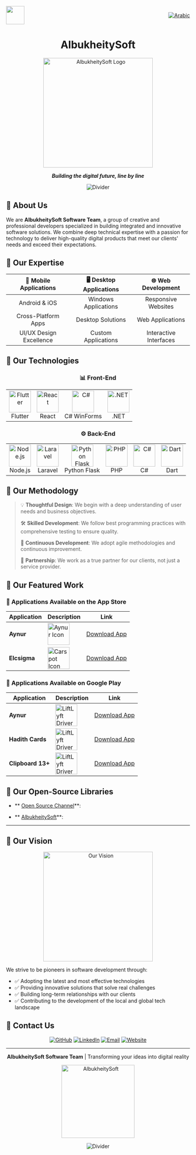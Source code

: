<div style="display: flex; justify-content: space-between; align-items: center; width: 100%;">
  <a href="https://albukheitysoft.blogspot.com/?m=1"><img src="https://avatars.githubusercontent.com/u/101047629?v=4" width="50" /></a>
  <a href="README-AR.md"><img src="https://img.shields.io/badge/lang-Arabic-green" alt="Arabic" /></a>
</div>

<div align="center">
  
# AlbukheitySoft

<img src="https://user-images.githubusercontent.com/74038190/238353480-219bcc70-f5dc-466b-9a60-29653d8e8433.gif" alt="AlbukheitySoft Logo" width="300"/>

**_Building the digital future, line by line_**

![Divider](https://user-images.githubusercontent.com/74038190/212284100-561aa473-3905-4a80-b561-0d28506553ee.gif)

</div>

## 🔷 About Us

We are **AlbukheitySoft Software Team**, a group of creative and professional developers specialized in building integrated and innovative software solutions. We combine deep technical expertise with a passion for technology to deliver high-quality digital products that meet our clients' needs and exceed their expectations.

## 🔷 Our Expertise

<div align="center">

| 📱 Mobile Applications | 🖥️ Desktop Applications | 🌐 Web Development |
|:-------------------:|:-------------------------:|:-------------------:|
| Android & iOS | Windows Applications | Responsive Websites |
| Cross-Platform Apps | Desktop Solutions | Web Applications |
| UI/UX Design Excellence | Custom Applications | Interactive Interfaces |

</div>

## 🔷 Our Technologies

<div align="center">

### 📊 Front-End

<table>
  <tr>
    <td align="center"><img src="https://img.icons8.com/color/96/000000/flutter.png" width="60" alt="Flutter"/><br/>Flutter</td>
    <td align="center"><img src="https://img.icons8.com/plasticine/100/000000/react.png" width="60" alt="React"/><br/>React</td>
    <td align="center"><img src="https://img.icons8.com/color/96/000000/c-sharp-logo.png" width="60" alt="C#"/><br/>C# WinForms</td>
    <td align="center"><img src="https://img.icons8.com/color/96/000000/net-framework.png" width="60" alt=".NET"/><br/>.NET</td>
  </tr>
</table>

### ⚙️ Back-End

<table>
  <tr>
    <td align="center"><img src="https://img.icons8.com/color/96/000000/nodejs.png" width="60" alt="Node.js"/><br/>Node.js</td>
    <td align="center"><img src="https://img.icons8.com/fluency/96/000000/laravel.png" width="60" alt="Laravel"/><br/>Laravel</td>
    <td align="center"><img src="https://img.icons8.com/color/96/000000/python.png" width="60" alt="Python Flask"/><br/>Python Flask</td>
    <td align="center"><img src="https://img.icons8.com/officel/80/000000/php-logo.png" width="60" alt="PHP"/><br/>PHP</td>
    <td align="center"><img src="https://img.icons8.com/color/96/000000/c-sharp-logo.png" width="60" alt="C#"/><br/>C#</td>
    <td align="center"><img src="https://img.icons8.com/color/96/000000/dart.png" width="60" alt="Dart"/><br/>Dart</td>
  </tr>
</table>

</div>

## 🔷 Our Methodology

> 💡 **Thoughtful Design**: We begin with a deep understanding of user needs and business objectives.
> 
> 🛠️ **Skilled Development**: We follow best programming practices with comprehensive testing to ensure quality.
> 
> 🔄 **Continuous Development**: We adopt agile methodologies and continuous improvement.
> 
> 🤝 **Partnership**: We work as a true partner for our clients, not just a service provider.

## 🔷 Our Featured Work

### 📲 Applications Available on the App Store


| Application | Description | Link |
|---------|--------|--------|
| **Aynur** | <img src="https://is1-ssl.mzstatic.com/image/thumb/Purple211/v4/ac/9c/6a/ac9c6a93-1409-cdbf-7f81-24abb2ae6a58/AppIcon-1x_U007emarketing-0-11-0-0-85-220-0.png/230x0w.webp" alt="Aynur Icon" align="center" width="60"/> | [Download App](https://apps.apple.com/us/app/aynur/id6743452665) |
| **Elcsigma** | <img src="https://is1-ssl.mzstatic.com/image/thumb/Purple211/v4/56/fa/20/56fa2076-0266-126b-68b4-b0f4f885e9c4/AppIcon-1x_U007emarketing-0-11-0-0-85-220-0.png/230x0w.webp" alt="Carspot Icon" align="center" width="60"/> | [Download App](https://apps.apple.com/us/app/elcsigma/id6746172836) |

### 📱 Applications Available on Google Play

| Application | Description | Link |
|---------|--------|--------|
| **Aynur** | <img src="https://play-lh.googleusercontent.com/NQo5-36Q_BF_gDPrnqGtcTZkjtR9DCQ5ENiuiUXETjFXAWmbESNmHBK3beLTib8cS_n4=w240-h480-rw" alt="LiftLyft Driver Icon" align="center" width="60"/> | [Download App](https://play.google.com/store/apps/details?id=com.aynur.app) |
| **Hadith Cards** | <img src="https://blogger.googleusercontent.com/img/b/R29vZ2xl/AVvXsEhhyphenhyphenIp9_GCA2gTvhmJ7D8Pyu-9DQA0EMHQLUo1FZL_wEegUrfOWWbxxCl_clNYYAOH4bEgqvkoA6I4ZaCTzEqNd6OLgWj35zQyTlAzVNu_7Fdn6TLTd6HlSy84AlUPhPNKTMdaPeM31OH4ic4bYxo-9SC3ShvmTy3DOa1pW6Q4PpkyO81zQTyA64aHjRpc/s512/ic_launcher-playstore.png" alt="LiftLyft Driver Icon" align="center" width="60"/> | [Download App](https://albukheitysoft.blogspot.com/2024/04/blog-post.html) |
| **Clipboard 13+** | <img src="https://blogger.googleusercontent.com/img/b/R29vZ2xl/AVvXsEioXUxjQP1h5c-vkrp6_bcXYSaHnjmP3hsCyeCQhuyuR4idIpgLhp447-be1ai16GlxT40ddkDx_licbAO_yvy_30qpXhORFis5ZkEOSkByZksX_OrVoksacCcUMixGrkuuEo5i6xe8KzhB5tdGM3q91Pj9phdoFNJMg-pScjIlgDsxo7GTn1NTsAq9xA8/s512/clipboard.png" alt="LiftLyft Driver Icon" align="center" width="60"/> | [Download App](https://albukheitysoft.blogspot.com/2023/03/notes-13.html) |


## 🔷 Our Open-Source Libraries

- ** [Open Source Channel](https://t.me/Pro2P)**:

- ** [AlbukheitySoft](https://github.com/albukheity?tab=repositories)**:

---

## 🔷 Our Vision

<div align="center">
  <img src="https://user-images.githubusercontent.com/74038190/219923809-b86dc415-a0c2-4a38-bc88-ad6cf06395a8.gif" width="300" alt="Our Vision"/>
</div>

We strive to be pioneers in software development through:

* ✅ Adopting the latest and most effective technologies
* ✅ Providing innovative solutions that solve real challenges
* ✅ Building long-term relationships with our clients
* ✅ Contributing to the development of the local and global tech landscape

## 🔷 Contact Us

<div align="center">

[![GitHub](https://img.shields.io/badge/GitHub-181717?style=for-the-badge&logo=github&logoColor=white)](https://github.com/albukheity)
[![LinkedIn](https://img.shields.io/badge/LinkedIn-0077B5?style=for-the-badge&logo=linkedin&logoColor=white)](https://linkedin.com/in/albukheitysoft)
[![Email](https://img.shields.io/badge/Email-D14836?style=for-the-badge&logo=gmail&logoColor=white)](mailto:albukheitysoft@gmail.com)
[![Website](https://img.shields.io/badge/Website-4285F4?style=for-the-badge&logo=google-chrome&logoColor=white)](https://albukheitysoft.blogspot.com/)

</div>

<div align="center">

---

**AlbukheitySoft Software Team** | Transforming your ideas into digital reality

<img src="https://user-images.githubusercontent.com/74038190/238353480-219bcc70-f5dc-466b-9a60-29653d8e8433.gif" width="200" alt="AlbukheitySoft"/>

![Divider](https://user-images.githubusercontent.com/74038190/212284100-561aa473-3905-4a80-b561-0d28506553ee.gif)

</div>
